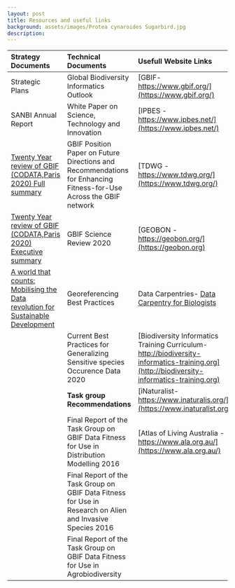 ```yaml
---
layout: post
title: Resources and useful links
background: assets/images/Protea cynaroides Sugarbird.jpg
description: 
---
```


| Strategy Documents| Technical Documents|Usefull Website Links|
| :--------------------- | :---------------------- | :----------------------- |
| Strategic Plans|Global Biodiversity Informatics Outlook|[GBIF-https://www.gbif.org/](https://www.gbif.org/)|
|SANBI Annual Report| White Paper on Science, Technology and Innovation|[IPBES - https://www.ipbes.net/](https://www.ipbes.net/)
|[Twenty Year review of GBIF (CODATA,Paris 2020) Full summary](https://github.com/gbif/hp-sanbi/blob/master/assets/images/CODATA%20GBIF%20REVIEW%20FULL%20REPORT%20FINAL%20(1).pdf)|GBIF Position Paper on Future Directions and Recommendations for Enhancing Fitness-for-Use Across the GBIF network|[TDWG - https://www.tdwg.org/](https://www.tdwg.org/)|
|[Twenty Year review of GBIF (CODATA,Paris 2020) Executive summary](https://github.com/gbif/hp-sanbi/blob/master/assets/images/CODATA%20GBIF%20REVIEW%20EXECUTIVE%20SUMMARY%20FINAL%20(1).pdf)|GBIF Science Review 2020|[GEOBON - https://geobon.org/](https://geobon.org)|
|[A world that counts: Mobilising the Data revolution for Sustainable Development](https://github.com/gbif/hp-sanbi/blob/master/assets/images/A-World-That-Counts.pdf)|Georeferencing Best Practices|Data Carpentries- <ins>Data Carpentry for Biologists</ins>|
||Current Best Practices for Generalizing Sensitive species Occurence Data 2020 |[Biodiversity Informatics Training Curriculum-http://biodiversity-informatics-training.org](http://biodiversity-informatics-training.org)|
||**Task group Recommendations**|[iNaturalist-https://www.inaturalis.org/](https://www.inaturalist.org/)|
||Final Report of the Task Group on GBIF Data Fitness for Use in Distribution Modelling 2016|[Atlas of Living Australia - https://www.ala.org.au/](https://www.ala.org.au/)|
||Final Report of the Task Group on GBIF Data Fitness for Use in Research on Alien and Invasive Species 2016||
||Final Report of the Task Group on GBIF Data Fitness for Use in Agrobiodiversity||
                                                                                                   


